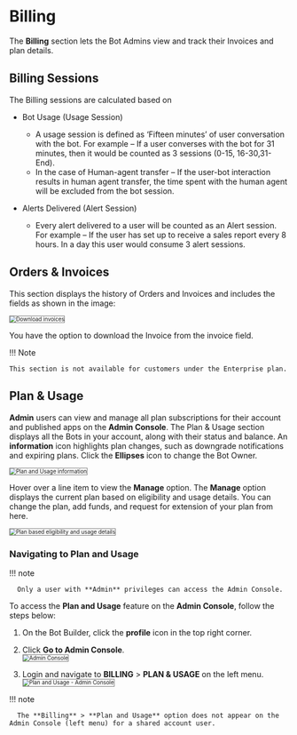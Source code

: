 # Billing

The **Billing** section lets the Bot Admins view and track their Invoices and plan details.

## Billing Sessions

The Billing sessions are calculated based on

* Bot Usage (Usage Session)
    * A usage session is defined as ‘Fifteen minutes’ of user conversation with the bot. For example – If a user converses with the bot for 31 minutes, then it would be counted as 3 sessions (0-15, 16-30,31-End).
    * In the case of Human-agent transfer – If the user-bot interaction results in human agent transfer, the time spent with the human agent will be excluded from the bot session.

* Alerts Delivered (Alert Session)
    * Every alert delivered to a user will be counted as an Alert session. For example – If the user has set up to receive a sales report every 8 hours. In a day this user would consume 3 alert sessions.

## Orders & Invoices

This section displays the history of Orders and Invoices and includes the fields as shown in the image:

<img src="../images/billing-img1.png" alt="Download invoices" title="Download invoices" style="border: 1px solid gray;zoom:70%;"/>

You have the option to download the Invoice from the invoice field.


!!! Note

    This section is not available for customers under the Enterprise plan.

## Plan & Usage

**Admin** users can view and manage all plan subscriptions for their account and published apps on the **Admin Console**. 
The Plan & Usage section displays all the Bots in your account, along with their status and balance.
An **information** icon highlights plan changes, such as downgrade notifications and expiring plans.
Click the **Ellipses** icon to change the Bot Owner.

<img src="../images/billing-img2.png" alt="Plan and Usage information" title="Plan and Usage information" style="border: 1px solid gray;zoom:70%;"/>

Hover over a line item to view the **Manage** option.
The **Manage** option displays the current plan based on eligibility and usage details. You can change the plan, add funds, and request for extension of your plan from here.

<img src="../images/billing-img3.png" alt="Plan based eligibility and usage details" title="Plan based eligibility and usage details" style="border: 1px solid gray;zoom:70%;"/>

### Navigating to Plan and Usage		

!!! note

      Only a user with **Admin** privileges can access the Admin Console.		

To access the **Plan and Usage** feature on the **Admin Console**, follow the steps below:

1. On the Bot Builder, click the **profile** icon in the top right corner.
2. Click **Go to Admin Console**.  
    <img src="../images/up(36).png" alt="Admin Console" title="Admin Console" style="border:1px solid gray;zoom:70%;"> 
    
3. Login and navigate to **BILLING** > **PLAN & USAGE** on the left menu.  
    <img src="../images/up(32).png" alt="Plan and Usage - Admin Console" title="Plan and Usage - Admin Console" style="border:1px solid gray;zoom:70%;">
        

!!! note

      The **Billing** > **Plan and Usage** option does not appear on the Admin Console (left menu) for a shared account user.